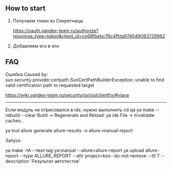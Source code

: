 How to start
---

1. Получаем токен из Секретницы

   https://oauth.yandex-team.ru/authorize?response_type=token&client_id=ce68fbebc76c4ffda974049083729982

2. Добавляем его в env

FAQ
---

Ошибка Caused by: sun.security.provider.certpath.SunCertPathBuilderException: unable to find valid certification path to requested target

https://wiki.yandex-team.ru/security/ssl/sslclientfix/#vjava

---

Если модуль не отрисовался в ide, нужно выполнить
cd qa
ya make --rebuild --clear
Build -> Regenerate and Reload: ya ide
File -> Invalidate caches..


ya tool allure generate allure-results -o allure-manual-report

Запуск

ya make -tA --test-tag ya:manual --allure=allure-report
ya upload allure-report  --type ALLURE_REPORT --attr project=bss--do-not-remove  --ttl 7  --description 'Результат автотестов'
